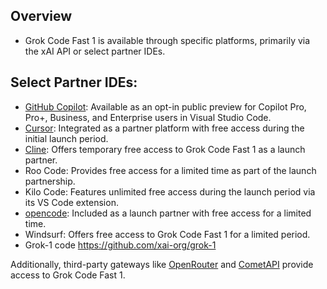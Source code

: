 ## Overview

* Grok Code Fast 1 is available through specific platforms, primarily via the xAI API or select partner IDEs.

## Select Partner IDEs:

* [GitHub Copilot](https://github.com/features/copilot): Available as an opt-in public preview for Copilot Pro, Pro+, Business, and Enterprise users in Visual Studio Code.
* [Cursor](https://cursor.sh/): Integrated as a partner platform with free access during the initial launch period.
* [Cline](https://www.cline.ai/): Offers temporary free access to Grok Code Fast 1 as a launch partner.
* Roo Code: Provides free access for a limited time as part of the launch partnership.
* Kilo Code: Features unlimited free access during the launch period via its VS Code extension.
* [opencode](https://opencode.so/): Included as a launch partner with free access for a limited time.
* Windsurf: Offers free access to Grok Code Fast 1 for a limited period.
* Grok-1 code https://github.com/xai-org/grok-1

Additionally, third-party gateways like [OpenRouter](https://openrouter.ai/) and [CometAPI](https://www.cometapi.com/) provide access to Grok Code Fast 1.

